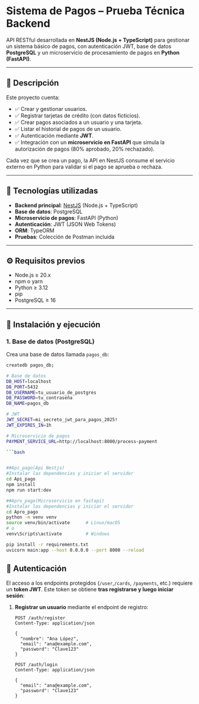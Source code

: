 # Sistema de Pagos – Prueba Técnica Backend

API RESTful desarrollada en **NestJS (Node.js + TypeScript)** para gestionar un sistema básico de pagos, con autenticación JWT, base de datos **PostgreSQL** y un microservicio de procesamiento de pagos en **Python (FastAPI)**.

---

## 📌 Descripción

Este proyecto cuenta:

- ✅ Crear y gestionar usuarios.
- ✅ Registrar tarjetas de crédito (con datos ficticios).
- ✅ Crear pagos asociados a un usuario y una tarjeta.
- ✅ Listar el historial de pagos de un usuario.
- ✅ Autenticación mediante **JWT**.
- ✅ Integración con un **microservicio en FastAPI** que simula la autorización de pagos (80% aprobado, 20% rechazado).

Cada vez que se crea un pago, la API en NestJS consume el servicio externo en Python para validar si el pago se aprueba o rechaza.

---

## 🧩 Tecnologías utilizadas

- **Backend principal**: [NestJS](https://nestjs.com/) (Node.js + TypeScript)
- **Base de datos**: PostgreSQL
- **Microservicio de pagos**: FastAPI (Python)
- **Autenticación**: JWT (JSON Web Tokens)
- **ORM**: TypeORM
- **Pruebas**: Colección de Postman incluida

---

## ⚙️ Requisitos previos

- Node.js ≥ 20.x
- npm o yarn
- Python ≥ 3.12
- pip
- PostgreSQL ≥ 16

---

## 🚀 Instalación y ejecución

### 1. Base de datos (PostgreSQL)

Crea una base de datos llamada `pagos_db`:

````bash
createdb pagos_db;

# Base de datos
DB_HOST=localhost
DB_PORT=5432
DB_USERNAME=tu_usuario_de_postgres
DB_PASSWORD=tu_contraseña
DB_NAME=pagos_db

# JWT
JWT_SECRET=mi_secreto_jwt_para_pagos_2025!
JWT_EXPIRES_IN=1h

# Microservicio de pagos
PAYMENT_SERVICE_URL=http://localhost:8000/process-payment

```bash


##Api_pago(Api Nestjs)
#Instalar las dependencias y iniciar el servidor
cd Api_pago
npm install
npm run start:dev

##Apro_pago(Microservicio en fastapi)
#Instalar las dependencias y iniciar el servidor
cd Apro_pago
python -m venv venv
source venv/bin/activate      # Linux/macOS
# o
venv\Scripts\activate         # Windows

pip install -r requirements.txt
uvicorn main:app --host 0.0.0.0 --port 8000 --reload
````

## 🔐 Autenticación

El acceso a los endpoints protegidos (`/user`,`/cards`, `/payments`, etc.) requiere un **token JWT**. Este token se obtiene **tras registrarse y luego iniciar sesión**:

1. **Registrar un usuario** mediante el endpoint de registro:

   ```http
   POST /auth/register
   Content-Type: application/json

   {
     "nombre": "Ana López",
     "email": "ana@example.com",
     "password": "Clave123"
   }

   POST /auth/login
   Content-Type: application/json

   {
     "email": "ana@example.com",
     "password": "Clave123"
   }
   ```

```

```
